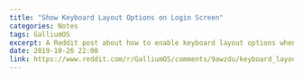 ```yaml
---
title: "Show Keyboard Layout Options on Login Screen"
categories: Notes
tags: GalliumOS
excerpt: A Reddit post about how to enable keyboard layout options when logging-in with LXDM on Linux (specifically on GalliumOS)
date: 2019-10-26 22:00
link: https://www.reddit.com/r/GalliumOS/comments/9awzdu/keyboard_layout_on_login_screen/
---
```

